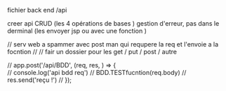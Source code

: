 fichier back end /api




creer api CRUD (les 4 opérations de bases )
gestion d'erreur, pas dans le derminal (les envoyer jsp ou avec une fonction )




// serv web a spammer avec post man qui  requpere la req et l'envoie a la focntion 
// // fair un dossier pour les get / put / post / autre

// app.post('/api/BDD', (req, res, ) => {    
//   console.log('api bdd req')
//   BDD.TESTfucntion(req.body)
//   res.send('reçu !')
// });